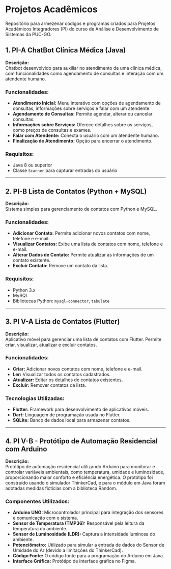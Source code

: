 # Projetos Acadêmicos
Repositório para armezenar códigos e programas criados para Projetos Acadêmicos Integradores (PI) do curso de Análise e Desenvolvimento de Sistemas da PUC-GO.

## 1. PI-A ChatBot Clínica Médica (Java)

**Descrição:**  
Chatbot desenvolvido para auxiliar no atendimento de uma clínica médica, com funcionalidades como agendamento de consultas e interação com um atendente humano.

### Funcionalidades:
- **Atendimento Inicial:** Menu interativo com opções de agendamento de consultas, informações sobre serviços e falar com um atendente.
- **Agendamento de Consultas:** Permite agendar, alterar ou cancelar consultas.
- **Informações sobre Serviços:** Oferece detalhes sobre os serviços, como preços de consultas e exames.
- **Falar com Atendente:** Conecta o usuário com um atendente humano.
- **Finalização de Atendimento:** Opção para encerrar o atendimento.

### Requisitos:
- Java 8 ou superior
- Classe `Scanner` para capturar entradas do usuário

---

## 2. PI-B Lista de Contatos (Python + MySQL)

**Descrição:**  
Sistema simples para gerenciamento de contatos com Python e MySQL.

### Funcionalidades:
- **Adicionar Contato:** Permite adicionar novos contatos com nome, telefone e e-mail.
- **Visualizar Contatos:** Exibe uma lista de contatos com nome, telefone e e-mail.
- **Alterar Dados de Contato:** Permite atualizar as informações de um contato existente.
- **Excluir Contato:** Remove um contato da lista.

### Requisitos:
- Python 3.x
- MySQL
- Bibliotecas Python: `mysql-connector`, `tabulate`

---

## 3. PI V-A Lista de Contatos (Flutter)

**Descrição:**  
Aplicativo móvel para gerenciar uma lista de contatos com Flutter. Permite criar, visualizar, atualizar e excluir contatos.

### Funcionalidades:
- **Criar:** Adicionar novos contatos com nome, telefone e e-mail.
- **Ler:** Visualizar todos os contatos cadastrados.
- **Atualizar:** Editar os detalhes de contatos existentes.
- **Excluir:** Remover contatos da lista.

### Tecnologias Utilizadas:
- **Flutter:** Framework para desenvolvimento de aplicativos móveis.
- **Dart:** Linguagem de programação usada no Flutter.
- **SQLite:** Banco de dados local para armazenar contatos.

---

## 4. PI V-B - Protótipo de Automação Residencial com Arduino

**Descrição:**  
Protótipo de automação residencial utilizando Arduino para monitorar e controlar variáveis ambientais, como temperatura, umidade e luminosidade, proporcionando maior conforto e eficiência energética. O protótipo foi construído usando o simulador ThinkerCad, e para o módulo em Java foram adotadas medidas fictícias com a biblioteca Random.

### Componentes Utilizados:
- **Arduino UNO:** Microcontrolador principal para integração dos sensores e comunicação com o sistema.
- **Sensor de Temperatura (TMP36):** Responsável pela leitura da temperatura do ambiente.
- **Sensor de Luminosidade (LDR):** Captura a intensidade luminosa do ambiente.
- **Potenciômetro:** Utilizado para simular a entrada de dados do Sensor de Umidade do Ar (devido a limitações do ThinkerCad).
- **Código Fonte:** O código fonte para a programação do Arduino em Java.
- **Interface Gráfica:** Protótipo de interface gráfica no Figma.






